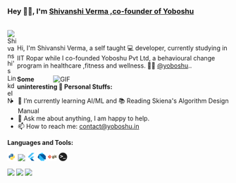 ### Hey 👋🏽, I'm [Shivanshi Verma ,co-founder of Yoboshu](https://yoboshu.com/) 

<br/>

<a href="https://www.linkedin.com/in/shivanshi-verma-89497216b//">
  <img align="left" alt="Shivanshi's LinkdeIN" width="22px" src="https://www.vectorlogo.zone/logos/linkedin/linkedin-icon.svg" />
</a>






<br />

Hi, I'm Shivanshi Verma, a self taught  💻 developer, currently  studying in IIT Ropar while I co-founded  Yoboshu Pvt Ltd, a behavioural change program in healthcare ,fitness and wellness. 🧑‍⚕️ [@yoboshu](https://yoboshu.com)..



  <img align="right" alt="GIF" width="400px" src="https://media.giphy.com/media/vzO0Vc8b2VBLi/giphy.gif" />
  
  
  
**Some uninteresting 🙇 Personal Stuffs:**

- 🌱 I’m currently learning AI/ML and  📚 Reading Skiena's Algorithm Design Manual
- 💬 Ask me about anything, I am happy to help.
- 📫 How to reach me: contact@yoboshu.in



**Languages and Tools:**  

<code><img height="20" src="https://raw.githubusercontent.com/github/explore/80688e429a7d4ef2fca1e82350fe8e3517d3494d/topics/python/python.png"></code>
<code><img height="20" src="https://raw.githubusercontent.com/detain/svg-logos/master/svg/typescript.svg"></code>
<code><img height="20" src="https://raw.githubusercontent.com/github/explore/80688e429a7d4ef2fca1e82350fe8e3517d3494d/topics/flutter/flutter.png"></code>
<code><img height="20" src="https://raw.githubusercontent.com/github/explore/80688e429a7d4ef2fca1e82350fe8e3517d3494d/topics/dart/dart.png"></code>
<code><img height="20" src="https://raw.githubusercontent.com/github/explore/80688e429a7d4ef2fca1e82350fe8e3517d3494d/topics/git/git.png"></code>
<code><img height="20" src="https://raw.githubusercontent.com/github/explore/80688e429a7d4ef2fca1e82350fe8e3517d3494d/topics/terminal/terminal.png"></code>


<code><img height="20" src="https://raw.githubusercontent.com/detain/svg-logos/master/svg/google-cloud.svg"></code>
<code><img height="20" src="https://raw.githubusercontent.com/detain/svg-logos/master/svg/html5.svg"></code>
<code><img height="20" src="https://www.vectorlogo.zone/logos/firebase/firebase-icon.svg"></code>

